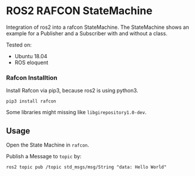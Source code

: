 # ROS2 RAFCON StateMachine

Integration of ros2 into a rafcon StateMachine. The StateMachine shows an example for a Publisher and a Subscriber with and without a class.

Tested on:
- Ubuntu 18.04
- ROS eloquent

### Rafcon Installtion

Install Rafcon via pip3, because ros2 is using python3.
```
pip3 install rafcon
```

Some libraries might missing like `libgirepository1.0-dev`.


## Usage

Open the State Machine in `rafcon`.

Publish a Message to `topic` by:
```
ros2 topic pub /topic std_msgs/msg/String "data: Hello World"
```

